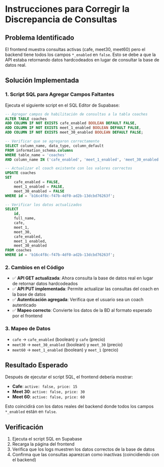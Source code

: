 # Instrucciones para Corregir la Discrepancia de Consultas

## Problema Identificado
El frontend muestra consultas activas (cafe, meet30, meet60) pero el backend tiene todos los campos `*_enabled` en `false`. Esto se debe a que la API estaba retornando datos hardcodeados en lugar de consultar la base de datos real.

## Solución Implementada

### 1. Script SQL para Agregar Campos Faltantes
Ejecuta el siguiente script en el SQL Editor de Supabase:

```sql
-- Agregar campos de habilitación de consultas a la tabla coaches
ALTER TABLE coaches 
ADD COLUMN IF NOT EXISTS cafe_enabled BOOLEAN DEFAULT FALSE,
ADD COLUMN IF NOT EXISTS meet_1_enabled BOOLEAN DEFAULT FALSE,
ADD COLUMN IF NOT EXISTS meet_30_enabled BOOLEAN DEFAULT FALSE;

-- Verificar que se agregaron correctamente
SELECT column_name, data_type, column_default 
FROM information_schema.columns 
WHERE table_name = 'coaches' 
AND column_name IN ('cafe_enabled', 'meet_1_enabled', 'meet_30_enabled');

-- Actualizar el coach existente con los valores correctos
UPDATE coaches 
SET 
    cafe_enabled = FALSE,
    meet_1_enabled = FALSE,
    meet_30_enabled = FALSE
WHERE id = 'b16c4f8c-f47b-4df0-ad2b-13dcbd76263f';

-- Verificar los datos actualizados
SELECT 
    id,
    full_name,
    cafe,
    meet_1,
    meet_30,
    cafe_enabled,
    meet_1_enabled,
    meet_30_enabled
FROM coaches 
WHERE id = 'b16c4f8c-f47b-4df0-ad2b-13dcbd76263f';
```

### 2. Cambios en el Código
- ✅ **API GET actualizada**: Ahora consulta la base de datos real en lugar de retornar datos hardcodeados
- ✅ **API PUT implementada**: Permite actualizar las consultas del coach en la base de datos
- ✅ **Autenticación agregada**: Verifica que el usuario sea un coach autenticado
- ✅ **Mapeo correcto**: Convierte los datos de la BD al formato esperado por el frontend

### 3. Mapeo de Datos
- `cafe` → `cafe_enabled` (boolean) y `cafe` (precio)
- `meet30` → `meet_30_enabled` (boolean) y `meet_30` (precio)  
- `meet60` → `meet_1_enabled` (boolean) y `meet_1` (precio)

## Resultado Esperado
Después de ejecutar el script SQL, el frontend debería mostrar:
- **Cafe**: `active: false, price: 15`
- **Meet 30**: `active: false, price: 30`  
- **Meet 60**: `active: false, price: 60`

Esto coincidirá con los datos reales del backend donde todos los campos `*_enabled` están en `false`.

## Verificación
1. Ejecuta el script SQL en Supabase
2. Recarga la página del frontend
3. Verifica que los logs muestren los datos correctos de la base de datos
4. Confirma que las consultas aparezcan como inactivas (coincidiendo con el backend)
